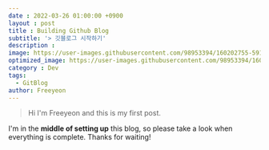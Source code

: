 ```yaml
---
date : 2022-03-26 01:00:00 +0900
layout : post
title : Building Github Blog
subtitle: '> 깃블로그 시작하기'
description : 
image: https://user-images.githubusercontent.com/98953394/160202755-591efd34-e690-42ff-916c-fdbce1bcbf34.gif
optimized_image: https://user-images.githubusercontent.com/98953394/160202755-591efd34-e690-42ff-916c-fdbce1bcbf34.gif
category : Dev
tags:
  - GitBlog
author: Freeyeon
---
```


>Hi I'm Freeyeon and this is my first post. 


I'm in the **middle of setting up** this blog, so please take a look when everything is complete. Thanks for waiting!

